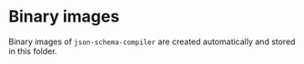 # Binary images

Binary images of `json-schema-compiler` are created automatically and stored in this folder.